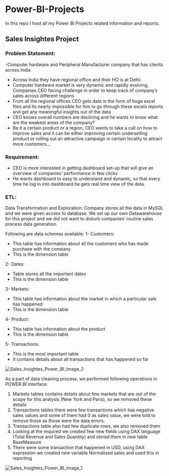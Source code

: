 # Power-BI-Projects
In this repo I host all my Power Bi Projects related information and reports.
 



## Sales Insightes Project

### Problem Statement:

 -Computer hardware and Peripheral Manufacturer company that has clients across India 
- Across India they have regional office and their HO is at Delhi.
- Computer hardware market is very dynamic and rapidly evolving, Companies CEO facing challenge in order to keep track of company’s sales across different regions
- From all the regional offices CEO gets data in the form of huge excel files and its nearly impossible for him to go through these excels reports and get any meaningful insights out of the data
- CEO knows overall numbers are declining and he wants to know what are the weakest areas of the company?  
-  Be it a certain product or a region, CEO wants to take a call on how to improve sales and it can be either improving certain underselling product or rolling out an attractive campaign in certain locality to attract more customers… 

### Requirement: 

- CEO is more interested in getting dashboard set-up that will give an overview of companies’ performance in few clicks
- He wants dashboard to easy to understand and dynamic, so that every time he log in into dashboard he gets real time view of the data.

### ETL:
Data Transformation and Exploration:
Company stores all the data in MySQL and we were given access to database. We set up our own Datawarehouse for this project and we did not want to disturb companies’ routine sales process data generation.

Following are data schemas available:
1-	Customers:
-	This table has information about all the customers who has made purchase with the company
-	This is the dimension table

2-	Dates:
-	Table stores all the important dates
-	This is the dimension table

3-	Markets:
-	This table has information about the market in which a particular sale has happened
-	This is the dimension table

4-	Product:
-	This table has information about the product
-	This is the dimension table

5-	Transactions:
-	This is the most important table
-	It contains details about all transactions that has happened so far


![Sales_Insightes_Power_BI_Image_2](https://user-images.githubusercontent.com/61430361/103735231-9f2c1880-5013-11eb-863a-c6e30acb42fc.JPG)

As a part of data cleaning process, we performed following operations in POWER BI interface:
1)	Markets tables contains details about few markets that are out of the scope for this analysis (New York and Paris), so we removed these details 
2)	Transactions tables there were few transactions which has negative sales values and some of them had 0 as sales value, we were told to remove those as those were the data errors. 
3)	Transactions table also had few duplicate rows, we also removed them
4)	Looking at the required we created few new fields using DAX language (Total Revenue and Sales Quantity) and stored them in new table BaseMeasure
5)	There were some transaction that happened in USD, using DAX expression we created new variable Normalised sales and used this in reporting




![Sales_Insightes_Power_BI_Image_1](https://user-images.githubusercontent.com/61430361/103735101-570cf600-5013-11eb-97ff-2ec3bbd97d92.JPG)

